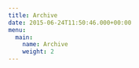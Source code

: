 ```yaml
---
title: Archive
date: 2015-06-24T11:50:46.000+00:00
menu:
  main:
    name: Archive
    weight: 2
---
```

